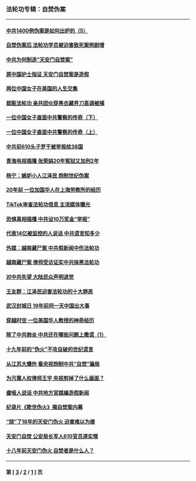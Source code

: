 ### 法轮功专辑：自焚伪案
---
#### [中共1400例伪案是如何出炉的（5）](../../pages/nf5562/n13226831.md?11250430) 
#### [自焚伪案后 法轮功学员被迫害致死案例剧增](../../pages/nf5562/n13190600.md?11250430) 
#### [中共为何制造“天安门自焚案”](../../pages/nf5562/n13183270.md?11250430) 
#### [原中国护士指证 天安门自焚案是造假](../../pages/nf5562/n13172289.md?11250430) 
#### [两位中国女子在美国的人生交集](../../pages/nf5562/n13156138.md?11250430) 
#### [栽赃法轮功 亲共团伙穿黑衣藏界刀高调被捕](../../pages/nf5562/n13073780.md?11250430) 
#### [一位中国女子直面中共警察的传奇（下）](../../pages/nf5562/n12989706.md?11250430) 
#### [一位中国女子直面中共警察的传奇（上）](../../pages/nf5562/n12985072.md?11250430) 
#### [中共前610头子罗干被举报给38国](../../pages/nf5562/n12975419.md?11250430) 
#### [青海电视插播 张荣娟20年冤狱又加刑2年](../../pages/nf5562/n12738166.md?11250430) 
#### [杨宁：嫉妒小人江泽民 炮制世纪伪案](../../pages/nf5562/n12724108.md?11250430) 
#### [20年前 一位加国华人在上海劳教所的经历](../../pages/nf5562/n12707932.md?11250430) 
#### [TikTok审查法轮功信息 主流媒体曝光](../../pages/nf5562/n12362336.md?11250430) 
#### [恐惧真相插播 中共设10万奖金“举报”](../../pages/nf5562/n12306396.md?11250430) 
#### [代表14亿被监控的人说话 中共谎言知多少](../../pages/nf5562/n12297484.md?11250430) 
#### [外媒：越南藏尸案 中共假新闻中伤法轮功](../../pages/nf5562/n12264411.md?11250430) 
#### [越南藏尸案 律师受访证实中共抹黑法轮功](../../pages/nf5562/n12261878.md?11250430) 
#### [对中共失望 大陆民众声明退党](../../pages/nf5562/n12187315.md?11250430) 
#### [王友群：江泽民迫害法轮功的十大罪恶](../../pages/nf5562/n12169074.md?11250430) 
#### [武汉封城日 19年前同一天中国出大事](../../pages/nf5562/n12150901.md?11250430) 
#### [穿越时空  一位美国华人教授的神奇经历](../../pages/nf5562/n12097460.md?11250430) 
#### [除了中共肺炎 中共还在哪些问题上撒谎（1）](../../pages/nf5562/n11955770.md?11250430) 
#### [十九年前的“伪火”不攻自破的世纪谎言](../../pages/nf5562/n11813238.md?11250430) 
#### [从江苏大爆炸 看央视炮制中共“自焚”骗局](../../pages/nf5562/n11140275.md?11250430) 
#### [为污蔑人权律师王宇 央视剪掉了什么画面？](../../pages/nf5562/n11130142.md?11250430) 
#### [聋哑人说话 中共地方官媒编造假新闻](../../pages/nf5562/n11006067.md?11250430) 
#### [纪录片《欺世伪火》揭自焚案内幕](../../pages/nf5562/n11002664.md?11250430) 
#### [“烧”了18年的天安门伪火 迫害难以为继](../../pages/nf5562/n10996660.md?11250430) 
#### [天安门自焚 公安局长军人610官员道实情](../../pages/nf5562/n10997098.md?11250430) 
#### [十八年前天安门伪火 自焚者是什么人？](../../pages/nf5562/n10996556.md?11250430) 

---
#### 第 [ [3](./3.md?11250430) / [2](./2.md?11250430) / [1](./1.md?11250430) ] 页
